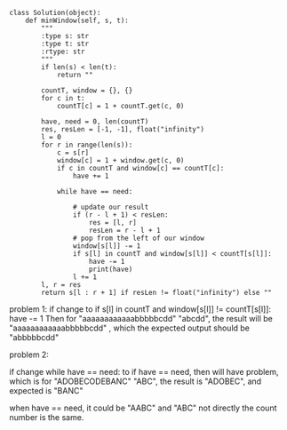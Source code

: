 ```
class Solution(object):
    def minWindow(self, s, t):
        """
        :type s: str
        :type t: str
        :rtype: str
        """
        if len(s) < len(t):
            return ""

        countT, window = {}, {}
        for c in t:
            countT[c] = 1 + countT.get(c, 0)

        have, need = 0, len(countT)
        res, resLen = [-1, -1], float("infinity")
        l = 0
        for r in range(len(s)):
            c = s[r]
            window[c] = 1 + window.get(c, 0)
            if c in countT and window[c] == countT[c]:
                have += 1
           
            while have == need:
               
                # update our result
                if (r - l + 1) < resLen:
                    res = [l, r]
                    resLen = r - l + 1
                # pop from the left of our window
                window[s[l]] -= 1
                if s[l] in countT and window[s[l]] < countT[s[l]]:
                    have -= 1
                    print(have)
                l += 1
        l, r = res
        return s[l : r + 1] if resLen != float("infinity") else ""
```
problem 1:
if change to  if s[l] in countT and window[s[l]] != countT[s[l]]:
                    have -= 1
Then for "aaaaaaaaaaaabbbbbcdd"
"abcdd", the result will be "aaaaaaaaaaaabbbbbcdd"
, which the expected output should be "abbbbbcdd"

problem 2:

if change  while have == need: to if have == need, then will have problem, which is for "ADOBECODEBANC"
 "ABC", the result is "ADOBEC", and expected is "BANC"

 when have == need, it could be "AABC" and "ABC" not directly the count number is the same.


